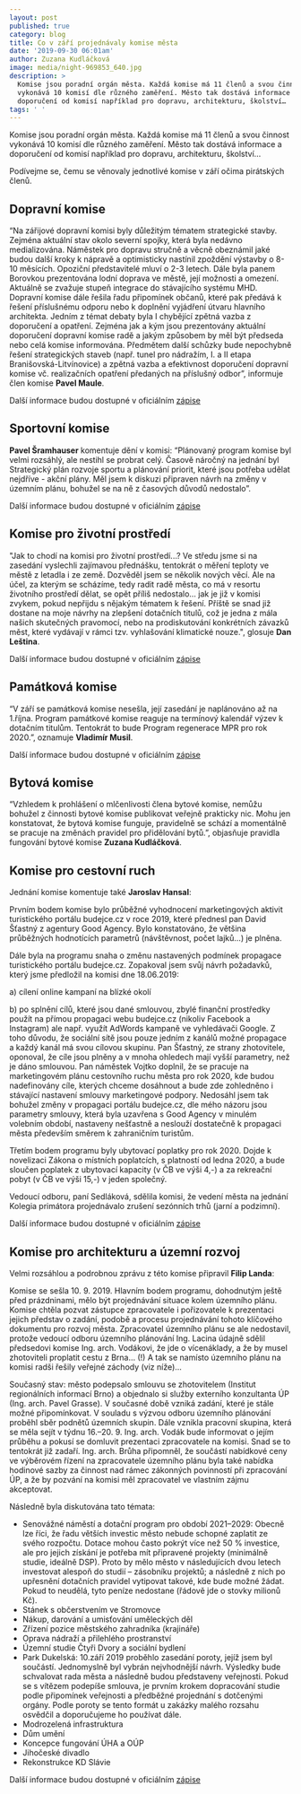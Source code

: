 ```yaml
---
layout: post
published: true
category: blog
title: Co v září projednávaly komise města
date: '2019-09-30 06:01am'
author: Zuzana Kudláčková
image: media/night-969853_640.jpg
description: >
  Komise jsou poradní orgán města. Každá komise má 11 členů a svou činnost
  vykonává 10 komisí dle různého zaměření. Město tak dostává informace a
  doporučení od komisí například pro dopravu, architekturu, školství… 
tags: ' '
---
```

Komise jsou poradní orgán města. Každá komise má 11 členů a svou činnost vykonává 10 komisí dle různého zaměření. Město tak dostává informace a doporučení od komisí například pro dopravu, architekturu, školství… 

Podívejme se, čemu se věnovaly jednotlivé komise v září očima pirátských členů. 

## Dopravní komise

“Na zářijové dopravní komisi byly důležitým tématem strategické stavby. Zejména aktuální stav okolo severní spojky, která byla nedávno medializována. Náměstek pro dopravu stručně a věcně obeznámil jaké budou další kroky k nápravě a optimisticky nastínil zpoždění výstavby o 8-10 měsících. Opoziční představitelé mluví o 2-3 letech. Dále byla panem Borovkou prezentována lodní doprava ve městě, její možnosti a omezení. Aktuálně se zvažuje stupeň integrace do stávajícího systému MHD. Dopravní komise dále řešila řadu připomínek občanů, které pak předává k řešení příslušnému odporu nebo k doplnění vyjádření útvaru hlavního architekta. Jedním z témat debaty byla I chybějící zpětná vazba z doporučení a opatření. Zejména jak a kým jsou prezentovány aktuální doporučení dopravní komise radě a jakým způsobem by měl být předseda nebo celá komise informována. Předmětem další schůzky bude nepochybně řešení strategických staveb (např. tunel pro nádražím, I. a II etapa Branišovská-Litvínovice) a zpětná vazba a efektivnost doporučení dopravní komise vč. realizačních opatření předaných na příslušný odbor”, informuje člen komise **Pavel Maule**.

Další informace budou dostupné v oficiálním [zápise](https://www.c-budejovice.cz/dopravni-komise)

## Sportovní komise

**Pavel Šramhauser** komentuje dění v komisi: “Plánovaný program komise byl velmi rozsáhlý, ale nestihl se probrat celý. Časově náročný na jednání byl Strategický plán rozvoje sportu a plánování priorit, které jsou potřeba udělat nejdříve - akční plány. Měl jsem k diskuzi připraven návrh na změny v územním plánu, bohužel se na ně z časových důvodů nedostalo”.

Další informace budou dostupné v oficiálním [zápise](https://www.c-budejovice.cz/sites/default/files/obsah/Odbory/zapis_sk_10_09_2019_v.r.pdf)

## Komise pro životní prostředí

"Jak to chodí na komisi pro životní prostředí...? Ve středu jsme si na zasedání vyslechli zajímavou přednášku, tentokrát o měření teploty ve městě z letadla i ze země. Dozvěděl jsem se několik nových věcí. Ale na účel, za kterým se scházíme, tedy radit radě města, co má v resortu životního prostředí dělat, se opět příliš nedostalo... jak je již v komisi zvykem, pokud nepřijdu s nějakým tématem k řešení. Příště se snad již dostane na moje návrhy na zlepšení dotačních titulů, což je jedna z mála našich skutečných pravomocí, nebo na prodiskutování konkrétních závazků měst, které vydávají v rámci tzv. vyhlašování klimatické nouze.", glosuje **Dan Leština**.

Další informace budou dostupné v oficiálním [zápise](https://www.c-budejovice.cz/komise-pro-zivotni-prostredi)

## Památková komise

“V září se památková komise nesešla, její zasedání je naplánováno až na 1.října. Program památkové komise reaguje na termínový kalendář výzev k dotačním titulům. Tentokrát to bude Program regenerace MPR pro rok 2020.”, oznamuje **Vladimír Musil**.

Další informace budou dostupné v oficiálním [zápise](https://www.c-budejovice.cz/pamatkova-komise)

## Bytová komise

“Vzhledem k prohlášení o mlčenlivosti člena bytové komise, nemůžu bohužel z činnosti bytové komise publikovat veřejně prakticky nic. Mohu jen konstatovat, že bytová komise funguje, pravidelně se schází a momentálně se pracuje na změnách pravidel pro přidělování bytů.”, objasňuje pravidla fungování bytové komise **Zuzana Kudláčková**.

## Komise pro cestovní ruch

Jednání komise komentuje také **Jaroslav Hansal**:

Prvním bodem komise bylo průběžné vyhodnocení marketingových aktivit turistického portálu budejce.cz v roce 2019, které přednesl pan David Šťastný z agentury Good Agency. Bylo konstatováno, že většina průběžných hodnotících parametrů (návštěvnost, počet lajků...) je plněna.

Dále byla na programu snaha o změnu nastavených podmínek propagace turistického portálu budejce.cz. Zopakoval jsem svůj návrh požadavků, který jsme předložil na komisi dne 18.06.2019:

a) cílení online kampaní na blízké okolí

b) po splnění cílů, které jsou dané smlouvou, zbylé finanční prostředky použít na přímou propagaci webu budejce.cz (nikoliv Facebook a Instagram) ale např. využít AdWords kampaně ve vyhledávači Google. Z toho důvodu, že sociální sítě jsou pouze jedním z kanálů možné propagace a každý kanál má svou cílovou skupinu. Pan Šťastný, ze strany zhotovitele, oponoval, že cíle jsou plněny a v mnoha ohledech mají vyšší parametry, než je dáno smlouvou. Pan náměstek Vojtko doplnil, že se pracuje na marketingovém plánu cestovního ruchu města pro rok 2020, kde budou nadefinovány cíle, kterých chceme dosáhnout a bude zde zohledněno i stávající nastavení smlouvy marketingové podpory. Nedosáhl jsem tak bohužel změny v propagaci portálu budejce.cz, dle mého názoru jsou parametry smlouvy, která byla uzavřena s Good Agency v minulém volebním období, nastaveny nešťastně a neslouží dostatečně k propagaci města především směrem k zahraničním turistům.

Třetím bodem programu byly ubytovací poplatky pro rok 2020. Dojde k novelizaci Zákona o místních poplatcích, s platností od ledna 2020, a bude sloučen poplatek z ubytovací kapacity (v ČB ve výši 4,-) a za rekreační pobyt (v ČB ve výši 15,-) v jeden společný. 

Vedoucí odboru, paní Sedláková, sdělila komisi, že vedení města na jednání Kolegia primátora projednávalo zrušení sezónních trhů (jarní a podzimní). 

Další informace budou dostupné v oficiálním [zápise](https://www.c-budejovice.cz/sites/default/files/obsah/zapisy/komise-rm/cestruch/zapis_z_jednani_komise_18._zari_2019.pdf)

## Komise pro architekturu a územní rozvoj

Velmi rozsáhlou a podrobnou zprávu z této komise připravil **Filip Landa**: 

Komise se sešla 10. 9. 2019. Hlavním bodem programu, dohodnutým ještě před prázdninami, mělo být projednávání situace kolem územního plánu. Komise chtěla pozvat zástupce zpracovatele i pořizovatele k prezentaci jejich představ o zadání, podobě a procesu projednávání tohoto klíčového dokumentu pro rozvoj města. Zpracovatel územního plánu se ale nedostavil, protože vedoucí odboru územního plánování Ing. Lacina údajně sdělil předsedovi komise Ing. arch. Vodákovi, že jde o vícenáklady, a že by musel zhotoviteli proplatit cestu z Brna… (!) A tak se namísto územního plánu na komisi radši řešily veřejné záchody (viz níže)…

Současný stav: město podepsalo smlouvu se zhotovitelem (Institut regionálních informací Brno) a objednalo si služby externího konzultanta ÚP (Ing. arch. Pavel Grasse). V současné době vzniká zadání, které je stále možné připomínkovat. V souladu s výzvou odboru územního plánování proběhl sběr podnětů územních skupin. Dále vznikla pracovní skupina, která se měla sejít v týdnu 16.–20. 9. Ing. arch. Vodák bude informovat o jejím průběhu a pokusí se domluvit prezentaci zpracovatele na komisi. Snad se to tentokrát již zadaří. Ing. arch. Brůha připomněl, že součástí nabídkové ceny ve výběrovém řízení na zpracovatele územního plánu byla také nabídka hodinové sazby za činnost nad rámec zákonných povinností při zpracování ÚP, a že by pozvání na komisi měl zpracovatel ve vlastním zájmu akceptovat.

Následně byla diskutována tato témata:

* Senovážné náměstí a dotační program pro období 2021–2029: Obecně lze říci, že řadu větších investic město nebude schopné zaplatit ze svého rozpočtu. Dotace mohou často pokrýt více než 50 % investice, ale pro jejich získání je potřeba mít připravené projekty (minimálně studie, ideálně DSP). Proto by mělo město v následujících dvou letech investovat alespoň do studií – zásobníku projektů; a následně z nich po upřesnění dotačních pravidel vytipovat takové, kde bude možné žádat. Pokud to neudělá, tyto peníze nedostane (řádově jde o stovky milionů Kč).
* Stánek s občerstvením ve Stromovce
* Nákup, darování a umisťování uměleckých děl 
* Zřízení pozice městského zahradníka (krajináře)
* Oprava nádraží a přilehlého prostranství
* Územní studie Čtyři Dvory a sociální bydlení
* Park Dukelská: 10.září 2019 proběhlo zasedání poroty, jejíž jsem byl součástí. Jednomyslně byl vybrán nejvhodnější návrh. Výsledky bude schvalovat rada města a následně budou představeny veřejnosti. Pokud se s vítězem podepíše smlouva, je prvním krokem dopracování studie podle připomínek veřejnosti a předběžné projednání s dotčenými orgány. Podle poroty se tento formát u zakázky malého rozsahu osvědčil a doporučujeme ho používat dále. 
* Modrozelená infrastruktura
* Dům umění
* Koncepce fungování ÚHA a OÚP
* Jihočeské divadlo 
* Rekonstrukce KD Slávie

Další informace budou dostupné v oficiálním [zápise](https://www.c-budejovice.cz/komise-pro-architekturu-uzemni-rozvoj)
